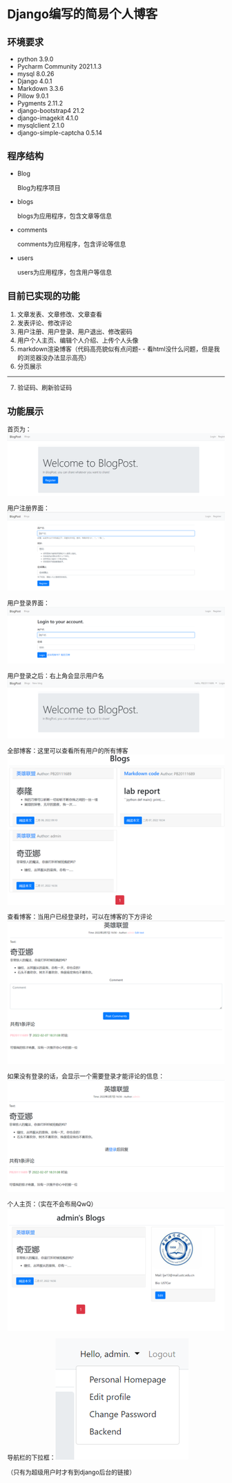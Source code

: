 # Django编写的简易个人博客 

## 环境要求

- python 3.9.0
- Pycharm Community 2021.1.3
- mysql 8.0.26
- Django 4.0.1
- Markdown 3.3.6
- Pillow 9.0.1
- Pygments 2.11.2
- django-bootstrap4 21.2
- django-imagekit 4.1.0
- mysqlclient 2.1.0
- django-simple-captcha 0.5.14

## 程序结构

- Blog

  Blog为程序项目

- blogs

  blogs为应用程序，包含文章等信息

- comments

  comments为应用程序，包含评论等信息

- users

  users为应用程序，包含用户等信息

## 目前已实现的功能

1. 文章发表、文章修改、文章查看
2. 发表评论、修改评论
3. 用户注册、用户登录、用户退出、修改密码
4. 用户个人主页、编辑个人介绍、上传个人头像
5. markdown渲染博客（代码高亮貌似有点问题- - 看html没什么问题，但是我的浏览器没办法显示高亮）
6. 分页展示

-------

7. 验证码、刷新验证码

## 功能展示

首页为：<img src="images\welcome.png"/>

用户注册界面：<img src="images\register.png"/>

用户登录界面：<img src="images\login.png"/>

用户登录之后：右上角会显示用户名<img src="images\index.png"/>

全部博客：这里可以查看所有用户的所有博客<img src="images\blogs.png"/>

查看博客：当用户已经登录时，可以在博客的下方评论<img src="images\blog.png"/>

如果没有登录的话，会显示一个需要登录才能评论的信息：<img src="images\comment.png"/>

个人主页：（实在不会布局QwQ）<img src="images\homepage.png"/>

导航栏的下拉框：<img src="images\dropdown.png"/>

（只有为超级用户时才有到django后台的链接）
